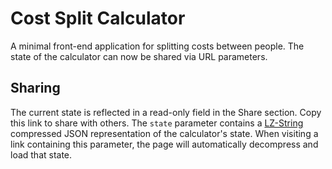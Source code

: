 # Cost Split Calculator

A minimal front-end application for splitting costs between people. The state of
the calculator can now be shared via URL parameters.

## Sharing

The current state is reflected in a read-only field in the Share section. Copy
this link to share with others. The `state` parameter contains a
[LZ-String](https://pieroxy.net/blog/pages/lz-string/index.html) compressed JSON
representation of the calculator's state. When visiting a link containing this
parameter, the page will automatically decompress and load that state.
